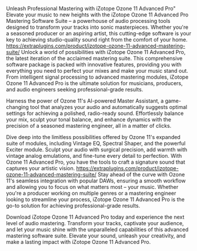 Unleash Professional Mastering with iZotope Ozone 11 Advanced Pro"
Elevate your music to new heights with the iZotope Ozone 11 Advanced Pro Mastering Software Suite – a powerhouse of audio processing tools designed to transform your tracks into sonic masterpieces. Whether you're a seasoned producer or an aspiring artist, this cutting-edge software is your key to achieving studio-quality sound right from the comfort of your home.
https://extraplugins.com/product/izotope-ozone-11-advanced-mastering-suite/
Unlock a world of possibilities with iZotope Ozone 11 Advanced Pro, the latest iteration of the acclaimed mastering suite. This comprehensive software package is packed with innovative features, providing you with everything you need to perfect your mixes and make your music stand out. From intelligent signal processing to advanced mastering modules, iZotope Ozone 11 Advanced Pro is the ultimate solution for musicians, producers, and audio engineers seeking professional-grade results.

Harness the power of Ozone 11's AI-powered Master Assistant, a game-changing tool that analyzes your audio and automatically suggests optimal settings for achieving a polished, radio-ready sound. Effortlessly balance your mix, sculpt your tonal balance, and enhance dynamics with the precision of a seasoned mastering engineer, all in a matter of clicks.

Dive deep into the limitless possibilities offered by Ozone 11's expanded suite of modules, including Vintage EQ, Spectral Shaper, and the powerful Exciter module. Sculpt your audio with surgical precision, add warmth with vintage analog emulations, and fine-tune every detail to perfection. With Ozone 11 Advanced Pro, you have the tools to craft a signature sound that captures your artistic vision.
https://extraplugins.com/product/izotope-ozone-11-advanced-mastering-suite/
Stay ahead of the curve with Ozone 11's seamless integration with popular DAWs, ensuring a smooth workflow and allowing you to focus on what matters most – your music. Whether you're a producer working on multiple genres or a mastering engineer looking to streamline your process, iZotope Ozone 11 Advanced Pro is the go-to solution for achieving professional-grade results.

Download iZotope Ozone 11 Advanced Pro today and experience the next level of audio mastering. Transform your tracks, captivate your audience, and let your music shine with the unparalleled capabilities of this advanced mastering software suite. Elevate your sound, unleash your creativity, and make a lasting impact with iZotope Ozone 11 Advanced Pro.
